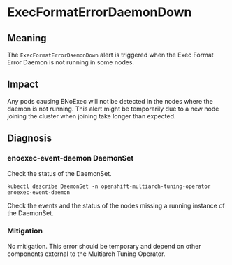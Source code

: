 # ExecFormatErrorDaemonDown

## Meaning

The `ExecFormatErrorDaemonDown` alert is triggered when the Exec Format Error Daemon is not running in some nodes.

## Impact

Any pods causing ENoExec will not be detected in the nodes where the daemon is not running.
This alert might be temporarily due to a new node joining the cluster when joining take longer than expected.

## Diagnosis

### enoexec-event-daemon DaemonSet

Check the status of the DaemonSet.

```shell
kubectl describe DaemonSet -n openshift-multiarch-tuning-operator enoexec-event-daemon
```

Check the events and the status of the nodes missing a running instance of the DaemonSet. 

### Mitigation

No mitigation. This error should be temporary and depend on other components external to the Multiarch Tuning Operator.
